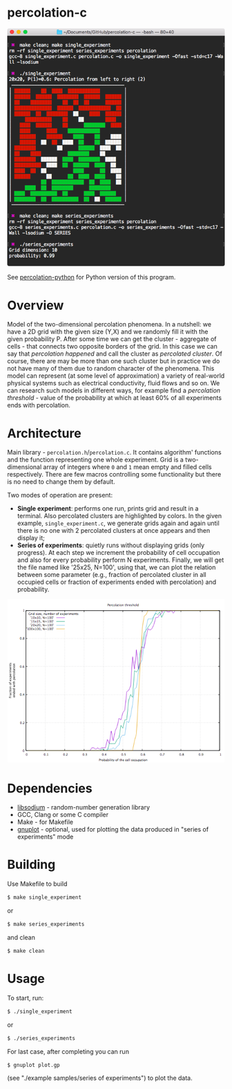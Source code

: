 # percolation-c
![20x20](/example_samples/single_experiment/20x20.png)

See [percolation-python](https://github.com/ussserrr/percolation-python) for Python version of this program.


# Overview
Model of the two-dimensional percolation phenomena. In a nutshell: we have a 2D grid with the given size (Y,X) and we randomly fill it with the given probability P. After some time we can get the cluster - aggregate of cells - that connects two opposite borders of the grid. In this case we can say that *percolation happened* and call the cluster as *percolated cluster*. Of course, there are may be more than one such cluster but in practice we do not have many of them due to random character of the phenomena. This model can represent (at some level of approximation) a variety of real-world physical systems such as electrical conductivity, fluid flows and so on. We can research such models in different ways, for example find a *percolation threshold* - value of the probability at which at least 60% of all experiments ends with percolation.


# Architecture
Main library - `percolation.h`/`percolation.c`. It contains algorithm' functions and the function representing one whole experiment. Grid is a two-dimensional array of integers where `0` and `1` mean empty and filled cells respectively. There are few macros controlling some functionality but there is no need to change them by default.

Two modes of operation are present:
  - **Single experiment**: performs one run, prints grid and result in a terminal. Also percolated clusters are highlighted by colors. In the given example, `single_experiment.c`, we generate grids again and again until there is no one with 2 percolated clusters at once appears and then display it;
  - **Series of experiments**: quietly runs without displaying grids (only progress). At each step we increment the probability of cell occupation and also for every probability perform N experiments. Finally, we will get the file named like '25x25, N=100', using that, we can plot the relation between some parameter (e.g., fraction of percolated cluster in all occupied cells or fraction of experiments ended with percolation) and probability.
  
  ![gnuplot](/example_samples/series_of_experiments/plot.png)


# Dependencies
  - [libsodium](https://download.libsodium.org/doc) - random-number generation library
  - GCC, Clang or some C compiler
  - Make - for Makefile
  - [gnuplot](http://www.gnuplot.info) - optional, used for plotting the data produced in "series of experiments" mode


# Building
Use Makefile to build
```bash
$ make single_experiment
```
or
```bash
$ make series_experiments
```
and clean
```bash
$ make clean
```


# Usage
To start, run:
```bash
$ ./single_experiment
```
or
```bash
$ ./series_experiments
```
For last case, after completing you can run
```bash
$ gnuplot plot.gp
```
(see "./example samples/series of experiments") to plot the data.
